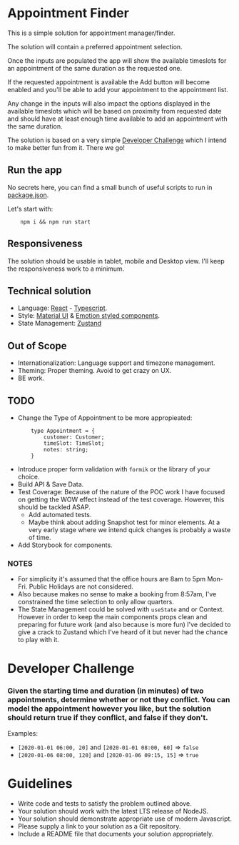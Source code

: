 # Appointment Finder

This is a simple solution for appointment manager/finder.

The solution will contain a preferred appointment selection. 

Once the inputs are populated the app will show the available timeslots for an appointment of the same duration as the requested one. 

If the requested appointment is available the Add button will become enabled and you'll be able to add your appointment to the appointment list. 

Any change in the inputs will also impact the options displayed in the available timeslots which will be based on proximity from requested date and should have at least enough time available to add an appointment with the same duration.

The solution is based on a very simple [Developer Challenge](#developer-challenge) which I intend to make better fun from it. There we go! 

## Run the app

No secrets here, you can find a small bunch of useful scripts to run in [package.json](../package.json).

Let's start with:
```
    npm i && npm run start
```

## Responsiveness

The solution should be usable in tablet, mobile and Desktop view. I'll keep the responsiveness work to a minimum.

## Technical solution

- Language: [React](https://react.dev/) - [Typescript](https://www.typescriptlang.org/).
- Style: [Material UI](https://mui.com/) & [Emotion styled components](https://emotion.sh/docs/styled).
- State Management: [Zustand](https://zustand-demo.pmnd.rs/)

## Out of Scope

- Internationalization: Language support and timezone management.
- Theming: Proper theming. Avoid to get crazy on UX.
- BE work. 

## TODO

- Change the Type of Appointment to be more appropieated:
    ```
        type Appointment = {
            customer: Customer;
            timeSlot: TimeSlot;
            notes: string;
        }
    ```
- Introduce proper form validation with `formik` or the library of your choice.
- Build API & Save Data.
- Test Coverage: Because of the nature of the POC work I have focused on getting the WOW effect instead of the test coverage. However, this should be tackled ASAP.
    - Add automated tests.
    - Maybe think about adding Snapshot test for minor elements. At a very early stage where we intend quick changes is probably a waste of time.
- Add Storybook for components.


### NOTES

- For simplicity it's assumed that the office hours are 8am to 5pm Mon-Fri. Public Holidays are not considered.
- Also because makes no sense to make a booking from 8:57am, I've constrained the time selection to only allow quarters.
- The State Management could be solved with `useState` and or Context. However in order to keep the main components props clean and preparing for future work (and also because is more fun) I've decided to give a crack to Zustand which I've heard of it but never had the chance to play with it. 

# Developer Challenge

### Given the starting time and duration (in minutes) of two appointments, determine whether or not they conflict. You can model the appointment however you like, but the solution should return true if they conflict, and false if they don't.

Examples:

- `[2020-01-01 06:00, 20]` and `[2020-01-01 08:00, 60]` => `false`
- `[2020-01-06 08:00, 120]` and `[2020-01-06 09:15, 15]` => `true`

# Guidelines

- Write code and tests to satisfy the problem outlined above.
- Your solution should work with the latest LTS release of NodeJS.
- Your solution should demonstrate appropriate use of modern Javascript.
- Please supply a link to your solution as a Git repository.
- Include a README file that documents your solution appropriately.